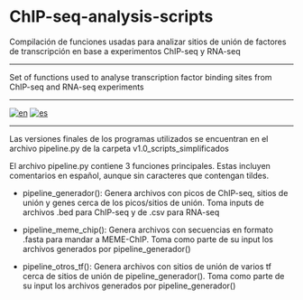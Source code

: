 # ChIP-seq-analysis-scripts
Compilación de funciones usadas para analizar sitios de unión de factores de transcripción en base a experimentos ChIP-seq y RNA-seq
___
Set of functions used to analyse transcription factor binding sites from ChIP-seq and RNA-seq experiments
___
[![en](https://img.shields.io/badge/lang-EN-green.svg)](https://github.com/EmilioKolo/ChIP-seq-analysis-scripts/blob/main/README.en.md)
[![es](https://img.shields.io/badge/lang-ES_latam-blue.svg)](https://github.com/EmilioKolo/ChIP-seq-analysis-scripts/blob/main/README.es.md)
___

Las versiones finales de los programas utilizados se encuentran en el archivo pipeline.py de la carpeta v1.0_scripts_simplificados

El archivo pipeline.py contiene 3 funciones principales. Estas incluyen comentarios en español, aunque sin caracteres que contengan tildes.

* pipeline_generador(): 
Genera archivos con picos de ChIP-seq, sitios de unión y genes cerca de los picos/sitios de unión. 
Toma inputs de archivos .bed para ChIP-seq y de .csv para RNA-seq

* pipeline_meme_chip(): 
Genera archivos con secuencias en formato .fasta para mandar a MEME-ChIP. 
Toma como parte de su input los archivos generados por pipeline_generador()

* pipeline_otros_tf(): 
Genera archivos con sitios de unión de varios tf cerca de sitios de unión de pipeline_generador(). 
Toma como parte de su input los archivos generados por pipeline_generador()
